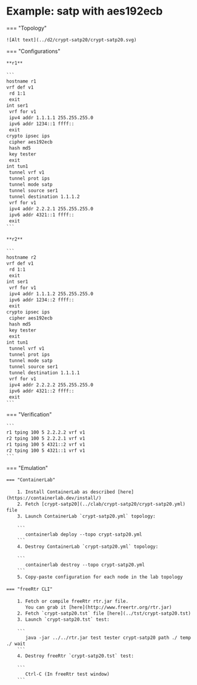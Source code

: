 # Example: satp with aes192ecb

=== "Topology"

    ![Alt text](../d2/crypt-satp20/crypt-satp20.svg)

=== "Configurations"

    **r1**

    ```
    hostname r1
    vrf def v1
     rd 1:1
     exit
    int ser1
     vrf for v1
     ipv4 addr 1.1.1.1 255.255.255.0
     ipv6 addr 1234::1 ffff::
     exit
    crypto ipsec ips
     cipher aes192ecb
     hash md5
     key tester
     exit
    int tun1
     tunnel vrf v1
     tunnel prot ips
     tunnel mode satp
     tunnel source ser1
     tunnel destination 1.1.1.2
     vrf for v1
     ipv4 addr 2.2.2.1 255.255.255.0
     ipv6 addr 4321::1 ffff::
     exit
    ```

    **r2**

    ```
    hostname r2
    vrf def v1
     rd 1:1
     exit
    int ser1
     vrf for v1
     ipv4 addr 1.1.1.2 255.255.255.0
     ipv6 addr 1234::2 ffff::
     exit
    crypto ipsec ips
     cipher aes192ecb
     hash md5
     key tester
     exit
    int tun1
     tunnel vrf v1
     tunnel prot ips
     tunnel mode satp
     tunnel source ser1
     tunnel destination 1.1.1.1
     vrf for v1
     ipv4 addr 2.2.2.2 255.255.255.0
     ipv6 addr 4321::2 ffff::
     exit
    ```

=== "Verification"

    ```
    r1 tping 100 5 2.2.2.2 vrf v1
    r2 tping 100 5 2.2.2.1 vrf v1
    r1 tping 100 5 4321::2 vrf v1
    r2 tping 100 5 4321::1 vrf v1
    ```

=== "Emulation"

    === "ContainerLab"

        1. Install ContainerLab as described [here](https://containerlab.dev/install/)  
        2. Fetch [crypt-satp20](../clab/crypt-satp20/crypt-satp20.yml) file  
        3. Launch ContainerLab `crypt-satp20.yml` topology:  

        ```
           containerlab deploy --topo crypt-satp20.yml  
        ```
        4. Destroy ContainerLab `crypt-satp20.yml` topology:  

        ```
           containerlab destroy --topo crypt-satp20.yml  
        ```
        5. Copy-paste configuration for each node in the lab topology

    === "freeRtr CLI"

        1. Fetch or compile freeRtr rtr.jar file.  
           You can grab it [here](http://www.freertr.org/rtr.jar)  
        2. Fetch `crypt-satp20.tst` file [here](../tst/crypt-satp20.tst)  
        3. Launch `crypt-satp20.tst` test:  

        ```
           java -jar ../../rtr.jar test tester crypt-satp20 path ./ temp ./ wait
        ```
        4. Destroy freeRtr `crypt-satp20.tst` test:  

        ```
           Ctrl-C (In freeRtr test window)
        ```


